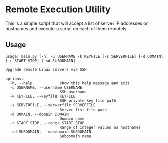 # Remote Execution Utility
This is a simple script that will accept a list of server IP addresses or hostnames and execute a script on each of them remotely.

## Usage
```
usage: main.py [-h] -u USERNAME -k KEYFILE [-s SERVERFILE] [-d DOMAIN] [-r START STOP] [-sd SUBDOMAIN]

Upgrade remote Linux servers via SSH

options:
  -h, --help            show this help message and exit
  -u USERNAME, --username USERNAME
                        SSH username
  -k KEYFILE, --keyfile KEYFILE
                        SSH private key file path
  -s SERVERFILE, --serverfile SERVERFILE
                        Server list file path
  -d DOMAIN, --domain DOMAIN
                        Domain name
  -r START STOP, --range START STOP
                        Range of integer values as hostnames
  -sd SUBDOMAIN, --subdomain SUBDOMAIN
                        Subdomain name
```
